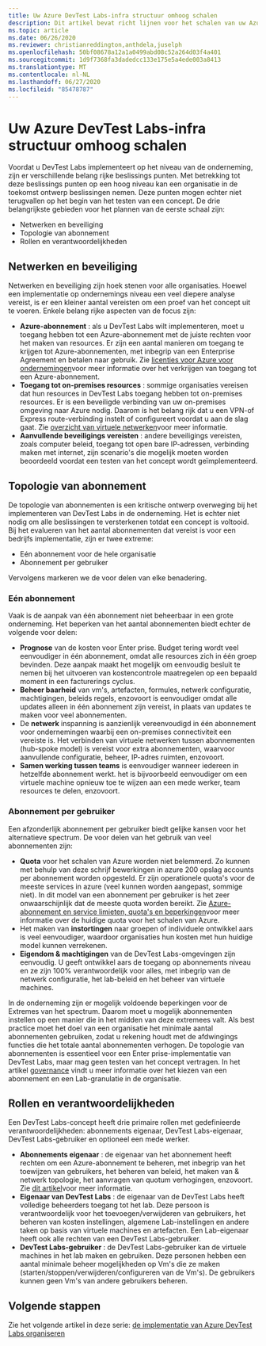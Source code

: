 ```yaml
---
title: Uw Azure DevTest Labs-infra structuur omhoog schalen
description: Dit artikel bevat richt lijnen voor het schalen van uw Azure DevTest Labs-infra structuur.
ms.topic: article
ms.date: 06/26/2020
ms.reviewer: christianreddington,anthdela,juselph
ms.openlocfilehash: 50bf08678a12a1a0499abd08c52a264d03f4a401
ms.sourcegitcommit: 1d9f7368fa3dadedcc133e175e5a4ede003a8413
ms.translationtype: MT
ms.contentlocale: nl-NL
ms.lasthandoff: 06/27/2020
ms.locfileid: "85478787"
---
```

# <a name="scale-up-your-azure-devtest-labs-infrastructure"></a>Uw Azure DevTest Labs-infra structuur omhoog schalen
Voordat u DevTest Labs implementeert op het niveau van de onderneming, zijn er verschillende belang rijke beslissings punten. Met betrekking tot deze beslissings punten op een hoog niveau kan een organisatie in de toekomst ontwerp beslissingen nemen. Deze punten mogen echter niet terugvallen op het begin van het testen van een concept. De drie belangrijkste gebieden voor het plannen van de eerste schaal zijn:

- Netwerken en beveiliging
- Topologie van abonnement
- Rollen en verantwoordelijkheden

## <a name="networking-and-security"></a>Netwerken en beveiliging
Netwerken en beveiliging zijn hoek stenen voor alle organisaties. Hoewel een implementatie op ondernemings niveau een veel diepere analyse vereist, is er een kleiner aantal vereisten om een proef van het concept uit te voeren. Enkele belang rijke aspecten van de focus zijn:

- **Azure-abonnement** : als u DevTest Labs wilt implementeren, moet u toegang hebben tot een Azure-abonnement met de juiste rechten voor het maken van resources. Er zijn een aantal manieren om toegang te krijgen tot Azure-abonnementen, met inbegrip van een Enterprise Agreement en betalen naar gebruik. Zie [licenties voor Azure voor ondernemingen](https://azure.microsoft.com/pricing/enterprise-agreement/)voor meer informatie over het verkrijgen van toegang tot een Azure-abonnement.
- **Toegang tot on-premises resources** : sommige organisaties vereisen dat hun resources in DevTest Labs toegang hebben tot on-premises resources. Er is een beveiligde verbinding van uw on-premises omgeving naar Azure nodig. Daarom is het belang rijk dat u een VPN-of Express route-verbinding instelt of configureert voordat u aan de slag gaat. Zie [overzicht van virtuele netwerken](../virtual-network/virtual-networks-overview.md)voor meer informatie.
- **Aanvullende beveiligings vereisten** : andere beveiligings vereisten, zoals computer beleid, toegang tot open bare IP-adressen, verbinding maken met internet, zijn scenario's die mogelijk moeten worden beoordeeld voordat een testen van het concept wordt geïmplementeerd. 

## <a name="subscription-topology"></a>Topologie van abonnement
De topologie van abonnementen is een kritische ontwerp overweging bij het implementeren van DevTest Labs in de onderneming. Het is echter niet nodig om alle beslissingen te versterkenen totdat een concept is voltooid. Bij het evalueren van het aantal abonnementen dat vereist is voor een bedrijfs implementatie, zijn er twee extreme: 

- Eén abonnement voor de hele organisatie
- Abonnement per gebruiker

Vervolgens markeren we de voor delen van elke benadering.

### <a name="one-subscription"></a>Eén abonnement
Vaak is de aanpak van één abonnement niet beheerbaar in een grote onderneming. Het beperken van het aantal abonnementen biedt echter de volgende voor delen:

- **Prognose** van de kosten voor Enter prise.  Budget tering wordt veel eenvoudiger in één abonnement, omdat alle resources zich in één groep bevinden. Deze aanpak maakt het mogelijk om eenvoudig besluit te nemen bij het uitvoeren van kostencontrole maatregelen op een bepaald moment in een facturerings cyclus.
- **Beheer baarheid** van vm's, artefacten, formules, netwerk configuratie, machtigingen, beleids regels, enzovoort is eenvoudiger omdat alle updates alleen in één abonnement zijn vereist, in plaats van updates te maken voor veel abonnementen.
- De **netwerk** inspanning is aanzienlijk vereenvoudigd in één abonnement voor ondernemingen waarbij een on-premises connectiviteit een vereiste is. Het verbinden van virtuele netwerken tussen abonnementen (hub-spoke model) is vereist voor extra abonnementen, waarvoor aanvullende configuratie, beheer, IP-adres ruimten, enzovoort.
- **Samen werking tussen teams** is eenvoudiger wanneer iedereen in hetzelfde abonnement werkt. het is bijvoorbeeld eenvoudiger om een virtuele machine opnieuw toe te wijzen aan een mede werker, team resources te delen, enzovoort.

### <a name="subscription-per-user"></a>Abonnement per gebruiker
Een afzonderlijk abonnement per gebruiker biedt gelijke kansen voor het alternatieve spectrum. De voor delen van het gebruik van veel abonnementen zijn:

- **Quota** voor het schalen van Azure worden niet belemmerd. Zo kunnen met behulp van deze schrijf bewerkingen in azure 200 opslag accounts per abonnement worden opgesteld. Er zijn operationele quota's voor de meeste services in azure (veel kunnen worden aangepast, sommige niet). In dit model van een abonnement per gebruiker is het zeer onwaarschijnlijk dat de meeste quota worden bereikt. Zie [Azure-abonnement en service limieten, quota's en beperkingen](../azure-resource-manager/management/azure-subscription-service-limits.md)voor meer informatie over de huidige quota voor het schalen van Azure.
- Het maken van **instortingen** naar groepen of individuele ontwikkel aars is veel eenvoudiger, waardoor organisaties hun kosten met hun huidige model kunnen verrekenen.
- **Eigendom & machtigingen** van de DevTest Labs-omgevingen zijn eenvoudig. U geeft ontwikkel aars de toegang op abonnements niveau en ze zijn 100% verantwoordelijk voor alles, met inbegrip van de netwerk configuratie, het lab-beleid en het beheer van virtuele machines.

In de onderneming zijn er mogelijk voldoende beperkingen voor de Extremes van het spectrum. Daarom moet u mogelijk abonnementen instellen op een manier die in het midden van deze extremees valt. Als best practice moet het doel van een organisatie het minimale aantal abonnementen gebruiken, zodat u rekening houdt met de afdwingings functies die het totale aantal abonnementen verhogen. De topologie van abonnementen is essentieel voor een Enter prise-implementatie van DevTest Labs, maar mag geen testen van het concept vertragen. In het artikel [governance](devtest-lab-guidance-governance-policy-compliance.md) vindt u meer informatie over het kiezen van een abonnement en een Lab-granulatie in de organisatie.

## <a name="roles-and-responsibilities"></a>Rollen en verantwoordelijkheden
Een DevTest Labs-concept heeft drie primaire rollen met gedefinieerde verantwoordelijkheden: abonnements eigenaar, DevTest Labs-eigenaar, DevTest Labs-gebruiker en optioneel een mede werker.

- **Abonnements eigenaar** : de eigenaar van het abonnement heeft rechten om een Azure-abonnement te beheren, met inbegrip van het toewijzen van gebruikers, het beheren van beleid, het maken van & netwerk topologie, het aanvragen van quotum verhogingen, enzovoort. Zie [dit artikel](../role-based-access-control/rbac-and-directory-admin-roles.md)voor meer informatie.
- **Eigenaar van DevTest Labs** : de eigenaar van de DevTest Labs heeft volledige beheerders toegang tot het lab. Deze persoon is verantwoordelijk voor het toevoegen/verwijderen van gebruikers, het beheren van kosten instellingen, algemene Lab-instellingen en andere taken op basis van virtuele machines en artefacten. Een Lab-eigenaar heeft ook alle rechten van een DevTest Labs-gebruiker.
- **DevTest Labs-gebruiker** : de DevTest Labs-gebruiker kan de virtuele machines in het lab maken en gebruiken. Deze personen hebben een aantal minimale beheer mogelijkheden op Vm's die ze maken (starten/stoppen/verwijderen/configureren van de Vm's). De gebruikers kunnen geen Vm's van andere gebruikers beheren.

## <a name="next-steps"></a>Volgende stappen
Zie het volgende artikel in deze serie: [de implementatie van Azure DevTest Labs organiseren](devtest-lab-guidance-orchestrate-implementation.md)